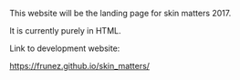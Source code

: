 This website will be the landing page for skin matters 2017.

It is currently purely in HTML.

Link to development website:

https://frunez.github.io/skin_matters/
